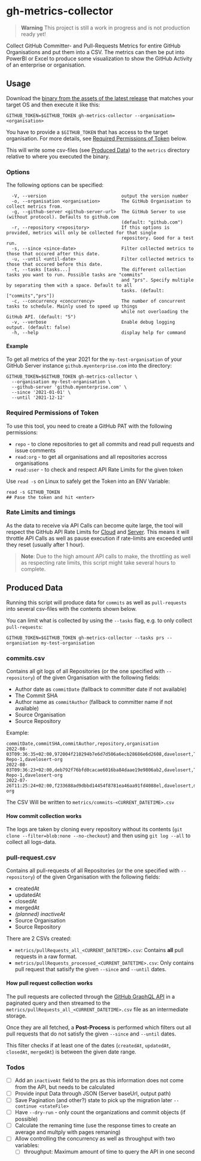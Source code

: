 # gh-metrics-collector

> **Warning**
> This project is still a work in progress and is not production ready yet!

Collect GitHub Committer- and Pull-Requests Metrics for entire GitHub Organisations and put them into a CSV.
The metrics can then be put into PowerBI or Excel to produce some visualization to show the GitHub Activity of an enterprise or organisation.

## Usage

Download the [binary from the assets of the latest release](https://github.com/davelosert/gh-metrics-collector/releases) that matches your target OS and then execute it like this:

```shell
GITHUB_TOKEN=$GITHUB_TOKEN gh-metrics-collector --organisation=<organisation> 
```

You have to provide a `$GITHUB_TOKEN` that has access to the target organisation. For more details, see [Required Permissions of Token](#required-permissions-of-token) below.

This will write some csv-files (see [Produced Data](#produced-data)) to the `metrics` directory relative to where you executed the binary.

### Options

The following options can be specified:

```shell
  -V, --version                            output the version number
  -o, --organisation <organisation>        The GitHub Organisation to collect metrics from.
  -g, --github-server <github-server-url>  The GitHub Server to use (without protocol). Defaults to github.com
                                           (default: "github.com")
  -r, --repository <repository>            If this options is provided, metrics will only be collected for that single
                                           repository. Good for a test run.
  -s, --since <since-date>                 Filter collected metrics to those that occured after this date.
  -u, --until <until-date>                 Filter collected metrics to those that occured before this date.
  -t, --tasks [tasks...]                   The different collection tasks you want to run. Possible tasks are "commits"
                                           and "prs". Specify multiple by separating them with a space. Default to all
                                           tasks. (default: ["commits","prs"])
  -c, --concurrency <concurrency>          The number of concurrent tasks to schedule. Mainly used to speed up things
                                           while not overloading the GitHub API. (default: "5")
  -v, --verbose                            Enable debug logging output. (default: false)
  -h, --help                               display help for command
```

#### Example

To get all metrics of the year 2021 for the `my-test-organisation` of your GitHub Server instance `github.myenterprise.com` into the directory:

```shell
GITHUB_TOKEN=$GITHUB_TOKEN gh-metrics-collector \
  --organisation my-test-organisation \
  --github-server 'github.myenterprise.com' \
  --since '2021-01-01' \
  --until '2021-12-12'
```

### Required Permissions of Token

To use this tool, you need to create a GitHub PAT with the following permissions:

- `repo` - to clone repositories to get all commits and read pull requests and issue comments
- `read:org` - to get all organisations and all repositories accross organisations
- `read:user` - to check and respect API Rate Limits for the given token

Use `read -s` on Linux to safely get the Token into an ENV Variable:

```shell
read -s GITHUB_TOKEN
## Pase the token and hit <enter>
```

### Rate Limits and timings

As the data to receive via API Calls can become quite large, the tool will respect the GitHub API Rate Limits for [Cloud](https://docs.github.com/en/developers/apps/building-github-apps/rate-limits-for-github-apps) and [Server](https://docs.github.com/en/enterprise-server@3.5/developers/apps/building-github-apps/rate-limits-for-github-apps). This means it will throttle API Calls as well as pause execution if rate-limits are exceeded until they reset (usually after 1 hour).

> **Note**:
> Due to the high amount API calls to make, the throttling as well as respecting rate limits, this script might take several hours to complete.

## Produced Data

Running this script will produce data for `commits` as well as `pull-requests` into several csv-files with the contents shown below.

You can limit what is collected by using the `--tasks` flag, e.g. to only collect `pull-requests`:

```shell
GITHUB_TOKEN=$GITHUB_TOKEN gh-metrics-collector --tasks prs --organisation my-test-organisation
```

### commits.csv

Contains all git logs of all Repositories (or the one specified with `--repository`) of the given Organisation with the following fields:

- Author date as `commitDate` (fallback to committer date if not available)
- The Commit SHA
- Author name as `commitAuthor` (fallback to committer name if not available)
- Source Organisation
- Source Repository

Example:

```csv
commitDate,commitSHA,commitAuthor,repository,organisation
2022-08-03T09:36:35+02:00,972004f210294b7e6d7d506a6ecb28686e6d2608,davelosert,Test-Repo-1,davelosert-org
2022-08-03T09:36:23+02:00,deb792f76bfd0cacae6016ba84daae19e9806ab2,davelosert,Test-Repo-1,davelosert-org
2022-07-26T11:25:24+02:00,f233688ad9dbbd14454f8781ea46aa91fd4088el,davelosert,mytestrepository,davelosert-org
```

The CSV Will be written to `metrics/commits-<CURRENT_DATETIME>.csv`

#### How commit collection works

The logs are taken by cloning every repository without its contents (`git clone --filter=blob:none --no-checkout`) and then using `git log --all` to collect all logs-data.

### pull-request.csv

Contains all pull-requests of all Repositories (or the one specified with `--repository`) of the given Organisation with the following fields:

- createdAt
- updatedAt
- closedAt
- mergedAt
- *(planned) inactiveAt*
- Source Organisation
- Source Repository

There are 2 CSVs created:

- `metrics/pullRequests_all_<CURRENT_DATETIME>.csv`: Contains **all** pull requests in a raw format.
- `metrics/pullRequests_processed_<CURRENT_DATETIME>.csv`: Only contains pull request that satisify the given `--since` and `--until` dates.

#### How pull request collection works

The pull requests are collected through the [GitHub GraphQL API](https://docs.github.com/en/graphql) in a paginated query and then streamed to the `metrics/pullRequests_all_<CURRENT_DATETIME>.csv` file as an intermediate storage.

Once they are all fetched, a **Post-Process** is performed which filters out all pull requests that do not satisfy the given `--since` and `--until` dates.

This filter checks if at least one of the dates (`createdAt`, `updatedAt`, `closedAt`, `mergedAt`) is between the given date range.

### Todos

- [ ] Add an `inactiveAt` field to the prs as this information does not come from the API, but needs to be calculated
- [ ] Provide input Data through JSON (Server baseUrl, output path)
- [ ] Save Pagination (and other?) state to pick up the migration later `--continue <stateFile>`
- [ ] Have `--dry-run` - only count the organizations and commit objects (if possible)
- [ ] Calculate the remaning time (use the response times to create an average and multply with pages remaning)
- [ ] Allow controlling the concurrency as well as throughput with two variables:
  - [ ] throughput: Maximum amount of time to query the API in one second
